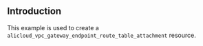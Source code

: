 ## Introduction

This example is used to create a `alicloud_vpc_gateway_endpoint_route_table_attachment` resource.

<!-- BEGIN_TF_DOCS -->

<!-- END_TF_DOCS -->
